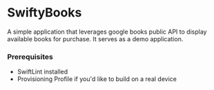 # SwiftyBooks
A simple application that leverages google books public API to display available books for purchase. It serves as a demo application.

### Prerequisites
- SwiftLint installed
- Provisioning Profile if you'd like to build on a real device
